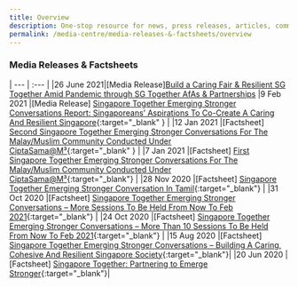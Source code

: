 ```yaml
---
title: Overview
description: One-stop resource for news, press releases, articles, commentary and speeches.
permalink: /media-centre/media-releases-&-factsheets/overview
---
```

### Media Releases & Factsheets

| --- | :--- |
|26 June 2021|[Media Release][Build a Caring Fair & Resilient SG Together Amid Pandemic through SG Together AfAs & Partnerships](/files/Media_Release_Build_a_Caring_Fair_and_Resilient_SG_Together_Amid_Pandemic_through_SG_Together_AfAs_and_Partnerships.pdf)
|9 Feb 2021 |[Media Release] [Singapore Together Emerging Stronger Conversations Report: Singaporeans’ Aspirations To Co-Create A Caring And Resilient Singapore](/files/Media_Release_on_the_SG_Together_Emerging_Stronger_Conversations_(Issued_9_Feb_2021).pdf){:target="_blank" } |
|12 Jan 2021 |[Factsheet] [Second Singapore Together Emerging Stronger Conversations For The Malay/Muslim Community Conducted Under CiptaSama@M³](/files/Media_Factsheet_on_the_SG_Together_Emerging_Stronger_Conversations_With_CiptaSama_M3_(Issued_12_Jan_2021).pdf){:target="_blank" } |
|7 Jan 2021 |[Factsheet] [First Singapore Together Emerging Stronger Conversations For The Malay/Muslim Community Conducted Under CiptaSama@M³](/files/Media_Factsheet_on_the_SG_Together_Emerging_Stronger_Conversations_With_CiptaSama_M3_(Issued_7_Jan_2021).pdf){:target="_blank"} |
|28 Nov 2020 |[Factsheet] [Singapore Together Emerging Stronger Conversation In Tamil](/files/Media_Factsheet_on_the_SG_Together_Emerging_Stronger_Conversations_(Issued_28_Nov_2020).pdf){:target="_blank"} |
|31 Oct 2020 |[Factsheet] [Singapore Together Emerging Stronger Conversations – More Sessions To Be Held From Now To Feb 2021](/files/Media_Factsheet_on_the_SG_Together_Emerging_Stronger_Conversations_(Issued_31_Oct_2020).pdf){:target="_blank"} |
|24 Oct 2020 |[Factsheet] [Singapore Together Emerging Stronger Conversations – More Than 10 Sessions To Be Held From Now To Feb 2021](/files/Media_Factsheet_on_the_SG_Together_Emerging_Stronger_Conversations_(issued_24_Oct_2020).pdf){:target="_blank"} |
|15 Aug 2020 |[Factsheet] [Singapore Together Emerging Stronger Conversations – Building A Caring, Cohesive And Resilient Singapore Society](/files/Factsheet_Singapore_Together_Emerging_Stronger_Conversations_Building_a_Caring_Cohesive_and_Resilient_Singapore_Society.pdf){:target="_blank"}|
|20 Jun 2020 |[Factsheet] [Singapore Together: Partnering to Emerge Stronger](/files/Factsheet_Singapore_Together_Partnering_to_Emerge_Stronger_20_June.pdf){:target="_blank"}|